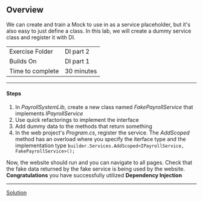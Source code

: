 ## Overview

We can create and train a Mock to use in as a service placeholder, but it's also easy to just define a class.  In this lab, we will create a dummy service class and register it with DI.

| | |
| --------- | --------------------------- |
| Exercise Folder | DI part 2 |
| Builds On | DI part 1
| Time to complete | 30 minutes 

---

#### Steps

1. In  *PayrollSystemLib*, create a new class named *FakePayrollService* that implements *IPayrollService*
2. Use quick refactorings to implement the interface
3. Add dummy data to the methods that return something
4. In the web project's *Program.cs*, register the service.  The *AddScoped* method has an overload where you specify the iterface type and the implementation type
```builder.Services.AddScoped<IPayrollService, FakePayrollService>();```

Now, the website should run and you can navigate to all pages.  Check that the fake data returned by the fake service is being used by the website.  **Congratulations** you have successfully utilized **Dependency Injection**

---

[Solution](https://github.com/chuckmccullough85/ASP.Net8-Course-20486/tree/main/solutions/WebProjects/DI-2)